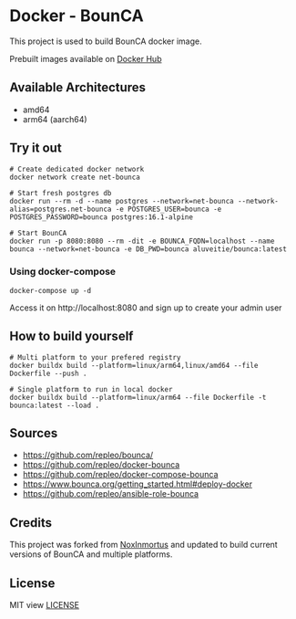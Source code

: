 # Docker - BounCA

This project is used to build BounCA docker image.

Prebuilt images available on [Docker Hub](https://hub.docker.com/u/aluveitie)

## Available Architectures
- amd64
- arm64 (aarch64)

## Try it out
```
# Create dedicated docker network
docker network create net-bounca

# Start fresh postgres db
docker run --rm -d --name postgres --network=net-bounca --network-alias=postgres.net-bounca -e POSTGRES_USER=bounca -e POSTGRES_PASSWORD=bounca postgres:16.1-alpine

# Start BounCA
docker run -p 8080:8080 --rm -dit -e BOUNCA_FQDN=localhost --name bounca --network=net-bounca -e DB_PWD=bounca aluveitie/bounca:latest
```

### Using docker-compose

```
docker-compose up -d
```

Access it on http://localhost:8080 and sign up to create your admin user

## How to build yourself

```
# Multi platform to your prefered registry
docker buildx build --platform=linux/arm64,linux/amd64 --file Dockerfile --push .

# Single platform to run in local docker
docker buildx build --platform=linux/arm64 --file Dockerfile -t bounca:latest --load .
```

## Sources
- https://github.com/repleo/bounca/
- https://github.com/repleo/docker-bounca
- https://github.com/repleo/docker-compose-bounca
- https://www.bounca.org/getting_started.html#deploy-docker
- https://github.com/repleo/ansible-role-bounca

## Credits
This project was forked from [NoxInmortus](https://git.spartan.noxinmortus.fr/Docker/docker-bounca) and updated to build current versions of BounCA and multiple platforms.

## License
MIT view [LICENSE](LICENSE)
